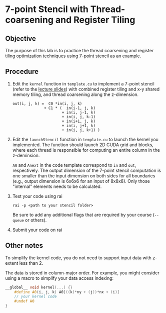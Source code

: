 # 7-point Stencil with Thread-coarsening and Register Tiling

## Objective
The purpose of this lab is to practice the thread coarsening and register tiling optimization techniques using 7-point stencil as an example.

## Procedure
1. Edit the `kernel` function in `template.cu` to implement a 7-point stencil (refer to the [lecture slides](http://lumetta.web.engr.illinois.edu/508/slides/lecture3-x4.pdf)) with combined register tiling and x-y shared memory tiling, and thread coarsening along the z-dimension.

    ```
    out(i, j, k) =  C0 *in(i, j, k)
                  + C1 * (  in(i-1, j, k)
                          + in(i, j-1, k)
                          + in(i, j, k-1)
                          + in(i+1, j, k)
                          + in(i, j+1, k)
                          + in(i, j, k+1) )
    ```

2. Edit the `launchStencil` function in `template.cu` to launch the kernel you implemented. The function should launch 2D CUDA grid and blocks, where each thread is responsible for computing an entire column in the z-deminsion.

    `A0` and `Anext` in the code template correspond to `in` and `out`, respectively. The output dimension of the 7-point stencil computation is one smaller than the input dimension on both sides for all boundaries (e.g., output dimension is 6x6x6 for an input of 8x8x8). Only those "internal" elements needs to be calculated.

3. Test your code using rai

    `rai -p <path to your stencil folder>`

    Be sure to add any additional flags that are required by your course (`--queue` or others).

4. Submit your code on rai

## Other notes

To simplify the kernel code, you do not need to support input data with z-extent less than 2.

The data is stored in column-major order. For example, you might consider using a macro to simplify your data access indexing:

```c++
__global__ void kernel(...) {}
    #define A0(i, j, k) A0[((k)*ny + (j))*nx + (i)]
    // your kernel code
    #undef A0
}
```
